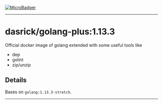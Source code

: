[![MicroBadger][microbadger-image]][microbadger-url]

***

# dasrick/golang-plus:1.13.3

Official docker image of golang extended with some useful tools like

* dep
* golint
* zip/unzip

## Details

Bases on `golang:1.13.3-stretch`.

***

[microbadger-image]: https://images.microbadger.com/badges/image/dasrick/golang-plus:1.13.3.svg
[microbadger-url]: https://microbadger.com/images/dasrick/golang-plus:1.13.3
